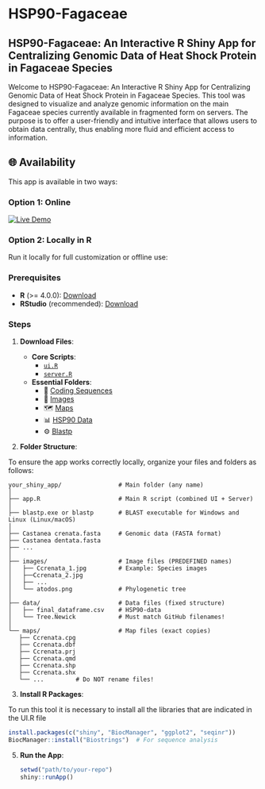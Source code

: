# HSP90-Fagaceae
## HSP90-Fagaceae: An Interactive R Shiny App for Centralizing Genomic Data of Heat Shock Protein in Fagaceae Species

Welcome to HSP90-Fagaceae: An Interactive R Shiny App for Centralizing Genomic Data of Heat Shock Protein in Fagaceae Species. This tool was designed to visualize and analyze genomic information on the main Fagaceae species currently available in fragmented form on servers. The purpose is to offer a user-friendly and intuitive interface that allows users to obtain data centrally, thus enabling more fluid and efficient access to information. 

## 🌐 Availability
This app is available in two ways:
### **Option 1: Online**
[![Live Demo](https://img.shields.io/badge/HSP90_Fagaceae-Available-green)](https://hsp90.ext.uco.es/)  

### **Option 2: Locally in R** 
Run it locally for full customization or offline use:  

### **Prerequisites**
- **R** (>= 4.0.0): [Download](https://cran.r-project.org/)
- **RStudio** (recommended): [Download](https://www.rstudio.com/products/rstudio/download/)
### **Steps**

1. **Download Files**:
   - **Core Scripts**:
     - [`ui.R`](https://github.com/your-username/your-repo/raw/main/ui.R)
     - [`server.R`](https://github.com/your-username/your-repo/raw/main/server.R)
   - **Essential Folders**:
     - 🧬 [Coding Sequences](https://github.com/AGR114molecularBreeding/castanea/tree/main/HSP90/Proteomes)
     - 🌿 [Images](https://github.com/AGR114molecularBreeding/castanea/tree/main/HSP90/Images)
     - 🗺️ [Maps](https://github.com/AGR114molecularBreeding/castanea/tree/main/HSP90/Maps)
     - 📊 [HSP90 Data](https://github.com/your-username/your-repo/tree/main/data)
     - ⚙️ [Blastp](https://github.com/AGR114molecularBreeding/castanea/tree/main/HSP90/Blastp)

2. **Folder Structure**:

To ensure the app works correctly locally, organize your files and folders as follows:
 ```
your_shiny_app/                # Main folder (any name)
│
├── app.R                      # Main R script (combined UI + Server)
│
├── blastp.exe or blastp       # BLAST executable for Windows and Linux (Linux/macOS)
│
├── Castanea crenata.fasta     # Genomic data (FASTA format)  
├── Castanea dentata.fasta      
├── ...  
│
├── images/                    # Image files (PREDEFINED names)  
│   ├── Ccrenata_1.jpg         # Example: Species images  
│   ├──Ccrenata_2.jpg
│   ├── ...
│   └── atodos.png             # Phylogenetic tree
│
├── data/                      # Data files (fixed structure)  
│   ├── final_dataframe.csv    # HSP90-data
│   └── Tree.Newick            # Must match GitHub filenames!  
│
└── maps/                      # Map files (exact copies)  
    ├── Ccrenata.cpg      
    ├── Ccrenata.dbf
    ├── Ccrenata.prj
    ├── Ccrenata.qmd
    ├── Ccrenata.shp
    ├── Ccrenata.shx
    └── ...         # Do NOT rename files!
   ```
3. **Install R Packages**:

To run this tool it is necessary to install all the libraries that are indicated in the UI.R file
   ```r
   install.packages(c("shiny", "BiocManager", "ggplot2", "seqinr"))
   BiocManager::install("Biostrings")  # For sequence analysis
   ```

5. **Run the App**:
   ```r
   setwd("path/to/your-repo")
   shiny::runApp()
   ```
